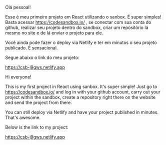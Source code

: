 Olá pessoal!

Esse é meu primeiro projeto em React utilizando o sanbox. É super simples! Basta acessar https://codesandbox.io/ , se conectar com sua conta do github, realizar seu projeto dentro do sandbox, criar um repositório lá mesmo no site e de lá enviar o projeto para ele. 

Você ainda pode fazer o deploy via Netlify e ter em minutos o seu projeto publicado. É sensacional. 

Segue abaixo o link do meu projeto: 

https://csb-j9gws.netlify.app


Hi everyone!

This is my first project in React using sanbox. It's super simple! Just go to https://codesandbox.io/ and log in with your github account, carry out your project within the sandbox, create a repository right there on the website and send the project from there. 

You can still deploy via Netlify and have your project published in minutes. That's awesome. 

Below is the link to my project:

https://csb-j9gws.netlify.app
